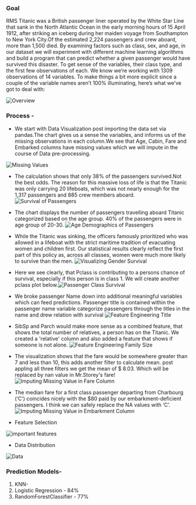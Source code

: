 ### Goal 
RMS Titanic was a British passenger liner operated by the White Star Line that sank in the North Atlantic Ocean in the early morning hours of 15 April 1912, after striking an iceberg during her maiden voyage from Southampton to New York City.Of the estimated 2,224 passengers and crew aboard, more than 1,500 died. By examining factors such as class, sex, and age, in our dataset we will experiment with different machine learning algorithms and build a program that can predict whether a given passenger would have survived this disaster. To get sense of the variables, their class type, and the first few observations of each. We know we’re working with 1309 observations of 14 variables. To make things a bit more explicit since a couple of the variable names aren’t 100% illuminating, here’s what we’ve got to deal with:

![Overview](https://github.com/SurabhiSood/titanic-survival-machine-learning/blob/master/img/Overview.PNG)

### Process -

* We start with Data Visualization post importing the data set via pandas.The chart gives us a sense the variables, and informs us of the missing observations in each column.We see that Age, Cabin, Fare and Embarked columns have missing values which we will impute in the course of Data pre-processing.

![Missing Values](https://github.com/SurabhiSood/titanic-survival-machine-learning/blob/master/img/Dataset.PNG)

* The calculation shows that only 38% of the passengers survived.Not the best odds. The reason for this massive loss of life is that the Titanic was only carrying 20 lifeboats, which was not nearly enough for the 1,317 passengers and 885 crew members aboard.
![Survival of Passengers](https://github.com/SurabhiSood/titanic-survival-machine-learning/blob/master/img/survived-perished.PNG)

* The chart displays the number of passengers travelling aboard Titanic categorized based on the age group. 40% of the passengers were in age group of 20-30.
![Age Demographics of Passengers](https://github.com/SurabhiSood/titanic-survival-machine-learning/blob/master/img/age-survival.PNG)

* While the Titanic was sinking, the officers famously prioritized who was allowed in a lifeboat with the strict maritime tradition of evacuating women and children first. Our statistical results clearly reflect the first part of this policy as, across all classes, women were much more likely to survive than the men. 
![Visualizing Gender Survival](https://github.com/SurabhiSood/titanic-survival-machine-learning/blob/master/img/gender-survival.PNG)

* Here we see clearly, that Pclass is contributing to a persons chance of survival, especially if this person is in class 1. We will create another pclass plot below.![Passenger Class Survival](https://github.com/SurabhiSood/titanic-survival-machine-learning/blob/master/img/PassengerClassAndSurvival.png)

* We broke passenger Name down into additional meaningful variables which can feed predictions. Passenger title is contained within the passenger name variable categorize passengers through the titles in the name and drew relation with survival
![Feature Engineering Title](https://github.com/SurabhiSood/titanic-survival-machine-learning/blob/master/img/TitleSurvived.png)

* SibSp and Parch would make more sense as a combined feature, that shows the total number of relatives, a person has on the Titanic. We created a 'relative' column and also added a feature that shows if someone is not alone. ![Feature Engineering Family Size](https://github.com/SurabhiSood/titanic-survival-machine-learning/blob/master/img/FamilySizeAndSurvival.jpg)

* The visualization shows that the fare would be somewhere greater than 7 and less than 10, this adds another filter to calculate mean. post appling all three filters we get the mean of $ 8.03. Which will be replaced by nan value in Mr.Storey's fare! ![Imputing Missing Value in Fare Column](https://github.com/SurabhiSood/titanic-survival-machine-learning/blob/master/img/FamilySizeAndSurvival.jpg)

* The median fare for a first class passenger departing from Charbourg (‘C’) coincides nicely with the $80 paid by our embarkment-deficient passengers. I think we can safely replace the NA values with ‘C’.
![Imputing Missing Value in Embarkment Column](https://github.com/SurabhiSood/titanic-survival-machine-learning/blob/master/img/MissingEmbarkment.png)

* Feature Selection

![important features](https://github.com/SurabhiSood/titanic-survival-machine-learning/blob/master/img/BestFeatures.png)

* Data Distribution

![Data](https://github.com/SurabhiSood/titanic-survival-machine-learning/blob/Preethi_branch/static/img/densityplot.png)


### Prediction Models-

1. KNN-
2. Logistic Regression - 84%
3. RandomForestClassifier - 77%


                    

